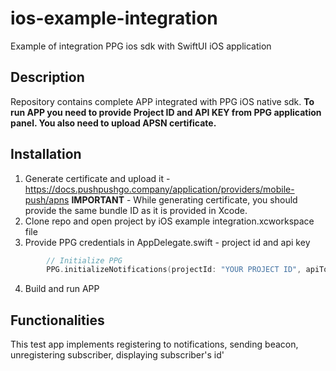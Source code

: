 # ios-example-integration

Example of integration PPG ios sdk with SwiftUI iOS application

## Description

Repository contains complete APP integrated with PPG iOS native sdk.
**To run APP you need to provide Project ID and API KEY from PPG application panel. You also need to upload APSN certificate.**

## Installation
1. Generate certificate and upload it - https://docs.pushpushgo.company/application/providers/mobile-push/apns
    **IMPORTANT** - While generating certificate, you should provide the same bundle ID as it is provided in Xcode.
2. Clone repo and open project by iOS example integration.xcworkspace file
3. Provide PPG credentials in AppDelegate.swift - project id and api key

```swift
        // Initialize PPG
        PPG.initializeNotifications(projectId: "YOUR PROJECT ID", apiToken: "YOUR API KEY")
```
4. Build and run APP

## Functionalities

This test app implements registering to notifications, sending beacon, unregistering subscriber, displaying subscriber's id'
